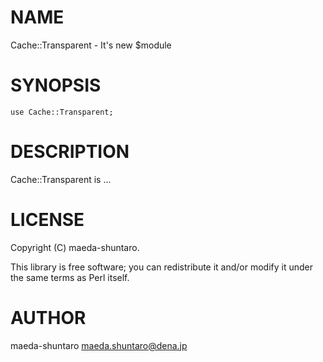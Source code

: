 # NAME

Cache::Transparent - It's new $module

# SYNOPSIS

    use Cache::Transparent;

# DESCRIPTION

Cache::Transparent is ...

# LICENSE

Copyright (C) maeda-shuntaro.

This library is free software; you can redistribute it and/or modify
it under the same terms as Perl itself.

# AUTHOR

maeda-shuntaro <maeda.shuntaro@dena.jp>

